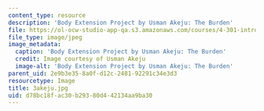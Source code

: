 ```yaml
---
content_type: resource
description: 'Body Extension Project by Usman Akeju: The Burden'
file: https://ol-ocw-studio-app-qa.s3.amazonaws.com/courses/4-301-introduction-to-the-visual-arts-spring-2007/d78bc18fac30b29380d442134aa9ba30_3akeju.jpg
file_type: image/jpeg
image_metadata:
  caption: 'Body Extension Project by Usman Akeju: The Burden'
  credit: Image courtesy of Usman Akeju
  image-alt: 'Body Extension Project by Usman Akeju: The Burden'
parent_uid: 2e9b3e35-8a0f-d12c-2481-92291c34e3d3
resourcetype: Image
title: 3akeju.jpg
uid: d78bc18f-ac30-b293-80d4-42134aa9ba30
---
```


